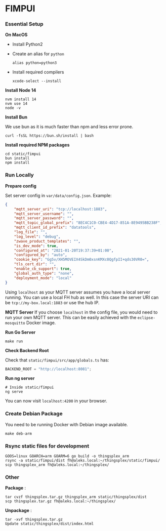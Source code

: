 # FIMPUI

### Essential Setup
__On MacOS__

- Install Python2
- Create an alias for `python`
  ```shell
  alias python=python3
  ```

- Install required compilers
  ```shell
  xcode-select --install
  ```

__Install Node 14__
  ```shell
  nvm install 14
  nvm use 14
  node -v
  ```

__Install Bun__

We use bun as it is much faster than npm and less error prone.

  ```shell
  curl -fsSL https://bun.sh/install | bash
  ```

__Install required NPM packages__
  ```shell
  cd static/fimpui
  bun install
  npm install
  ```

### Run Locally
__Prepare config__

Set server config in `var/data/config.json`. Example:

```json
{
    "mqtt_server_uri": "tcp://localhost:1883",
    "mqtt_server_username": "",
    "mqtt_server_password": "",
    "mqtt_topic_global_prefix": "8EC4C1C0-CBE4-4D17-851A-8E9495BB238F",
    "mqtt_client_id_prefix": "datatools",
    "log_file": "",
    "log_level": "debug",
    "zwave_product_templates": "",
    "is_dev_mode": true,
    "configured_at": "2021-01-20T19:37:39+01:00",
    "configured_by": "auto",
    "cookie_key": "Gg5v/XH5MOVEIX4SkDm0xsnKMXc0QgfpII+qds30VR0=",
    "tls_cert_dir": "",
    "enable_cb_support": true,
    "global_auth_type": "none",
    "deployment_mode": "local"
}
```

Using `localhost` as your MQTT server assumes you have a local server running.
You can use a local FH hub as well. In this case the server URI can be `tcp://my-box.local:1883` or use the hub IP.

__MQTT Server__
If you choose `localhost` in the config file, you would need to run your own MQTT server. This can be easily achieved with the `eclipse-mosquitto` Docker image.

__Run Go Server__

```shell
make run
```

__Check Backend Root__

Check that `static/fimpui/src/app/globals.ts` has:

```js
BACKEND_ROOT = "http://localhost:8081";
```

__Run ng server__
```shell
# Inside static/fimpui
ng serve
```
You can now visit `localhost:4200` in your browser.

### Create Debian Package
You need to be running Docker with Debian image available.

```shell
make deb-arm
```

### Rsync static files for development
```shell
GOOS=linux GOARCH=arm GOARM=6 go build -o thingsplex_arm
rsync -a static/fimpui/dist fh@aleks.local:~/thingsplex/static/fimpui/
scp thingsplex_arm fh@aleks.local:~/thingsplex/
```

### Other
**Package** :
```shell
tar cvzf thingsplex.tar.gz thingsplex_arm static/thingsplex/dist
scp thingsplex.tar.gz fh@aleks.local:~/thingsplex/
```

**Unpackage** : 
```shell
tar -xvf thingsplex.tar.gz
Update static/thingsplex/dist/index.html
```
